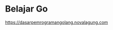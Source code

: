 <h1>Belajar Go</h1>

<a href="https://dasarpemrogramangolang.novalagung.com">https://dasarpemrogramangolang.novalagung.com</a>
